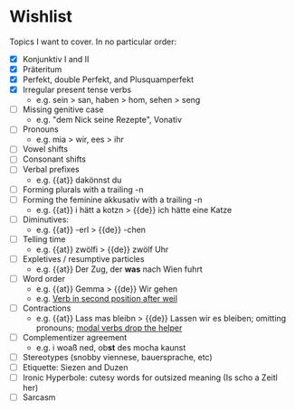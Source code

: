 # Wishlist

Topics I want to cover. In no particular order:

- [x] Konjunktiv I and II
- [x] Präteritum
- [x] Perfekt, double Perfekt, and Plusquamperfekt
- [x] Irregular present tense verbs
    - e.g. sein > san, haben > hom, sehen > seng
- [ ] Missing genitive case
    - e.g. "dem Nick seine Rezepte", Vonativ
- [ ] Pronouns
    - e.g. mia > wir, ees > ihr
- [ ] Vowel shifts
- [ ] Consonant shifts
- [ ] Verbal prefixes
    - e.g. {{at}} dakönnst du
- [ ] Forming plurals with a trailing -n
- [ ] Forming the feminine akkusativ with a trailing -n
    - e.g. {{at}} i hätt a kotzn > {{de}} ich hätte eine Katze
- [ ] Diminutives:
    - e.g. {{at}} -erl > {{de}} -chen
- [ ] Telling time
    - e.g. {{at}} zwölfi > {{de}} zwölf Uhr
- [ ] Expletives / resumptive particles
    - e.g. {{at}} Der Zug, der **was** nach Wien fuhrt
- [ ] Word order
    - e.g. {{at}} Gemma > {{de}} Wir gehen
    - e.g. [Verb in second position after weil](https://www.bairische-sprache.at/Index/Remaraweng%20Boarisch%20-%20Lehren/Lautlehre-1-Vormerkungen.htm)
- [ ] Contractions
    - e.g. {{at}} Lass mas bleibn > {{de}} Lassen wir es bleiben; omitting pronouns; [modal verbs drop the helper](https://german.stackexchange.com/questions/74649/modalverben-d%C3%BCrfen-k%C3%B6nnen-ohne-vollverb-haben)
- [ ] Complementizer agreement
    - e.g. i woaß ned, ob**st** des mocha kaunst
- [ ] Stereotypes (snobby viennese, bauersprache, etc)
- [ ] Etiquette: Siezen and Duzen
- [ ] Ironic Hyperbole: cutesy words for outsized meaning (Is scho a Zeitl her)
- [ ] Sarcasm
